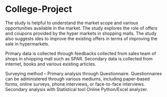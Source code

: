# College-Project
The study is helpful to understand the market scope and various opportunities available in the market. The study explores the role of offers and coupons provided by the hyper markets in shopping malls. The study also suggests ides to improve the existing offers in terms of improving the sale in hypermarkets.

Primary data is collected through feedbacks collected from sales team of shops in shopping mall such as SPAR.
Secondary data is collected from internet, books and various existing articles.

Surveying method – Primary analysis through Questionnaire. Questionnaires can be administered through various mediums, including paper-based forms, online surveys, phone interviews, or face-to-face interviews.
Secondary analysis with Statistical tool Online Python/Excel analyzer. 
